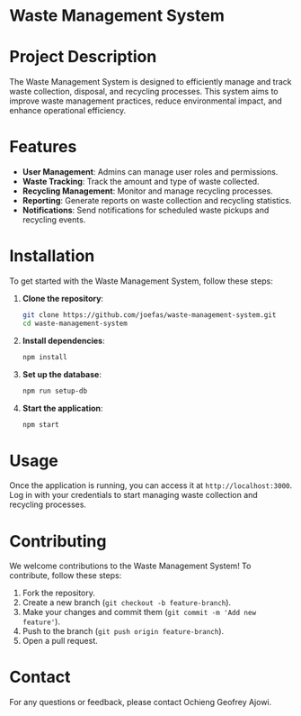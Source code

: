 # Waste Management System

# Project Description
The Waste Management System is designed to efficiently manage and track waste collection, disposal, and recycling processes. This system aims to improve waste management practices, reduce environmental impact, and enhance operational efficiency.

# Features
- **User Management**: Admins can manage user roles and permissions.
- **Waste Tracking**: Track the amount and type of waste collected.
- **Recycling Management**: Monitor and manage recycling processes.
- **Reporting**: Generate reports on waste collection and recycling statistics.
- **Notifications**: Send notifications for scheduled waste pickups and recycling events.

# Installation
To get started with the Waste Management System, follow these steps:

1. **Clone the repository**:
    ```bash
    git clone https://github.com/joefas/waste-management-system.git
    cd waste-management-system
    ```

2. **Install dependencies**:
    ```bash
    npm install
    ```

3. **Set up the database**:
    ```bash
    npm run setup-db
    ```

4. **Start the application**:
    ```bash
    npm start
    ```

# Usage
Once the application is running, you can access it at `http://localhost:3000`. Log in with your credentials to start managing waste collection and recycling processes.

# Contributing
We welcome contributions to the Waste Management System! To contribute, follow these steps:

1. Fork the repository.
2. Create a new branch (`git checkout -b feature-branch`).
3. Make your changes and commit them (`git commit -m 'Add new feature'`).
4. Push to the branch (`git push origin feature-branch`).
5. Open a pull request.

# Contact
For any questions or feedback, please contact Ochieng Geofrey Ajowi.
